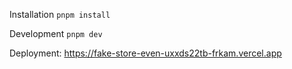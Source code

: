 Installation
`pnpm install`

Development
`pnpm dev`

Deployment: https://fake-store-even-uxxds22tb-frkam.vercel.app